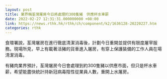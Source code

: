 ```yaml
---
layout: post
title: 業界稱荃灣屠房今日將處理約300隻豬　供應杯水車薪
date: 2022-02-27 12:31:31.000000000 +08:00
link: https://news.rthk.hk/rthk/ch/component/k2/1636128-20220227.htm
categories: rthk
---
```


食環署說，荃灣屠房在進行徹底清潔消毒後，計劃今日重開並提供有限度屠宰服務。現場所見，早上有載著活豬的貨車進入屠房，有穿上保護裝備的工作人員在場清潔消毒。

有豬肉業界預計，荃灣屠房今日會處理到約300隻豬以供應市面，但只是杯水車薪，希望能盡快統計持新冠病毒陰性從業員人數，重開上水屠房。
